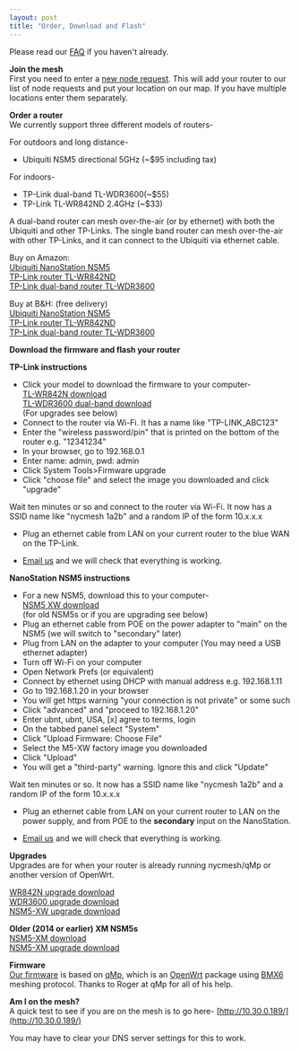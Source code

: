 ```yaml
---
layout: post
title: "Order, Download and Flash"
---
```

Please read our [FAQ](../faq) if you haven't already.

**Join the mesh**  
First you need to enter a [new node request](../join). This will add your router to our list of node requests and put your location on our map. If you have multiple locations enter them separately.

**Order a router**    
We currently support three different models of routers- 

For outdoors and long distance-  

* Ubiquiti NSM5 directional 5GHz (~$95 including tax)

For indoors-  

* TP-Link dual-band TL-WDR3600(~$55)
* TP-Link TL-WR842ND 2.4GHz (~$33)

A dual-band router can mesh over-the-air (or by ethernet) with both the Ubiquiti and other TP-Links. The single band router can  mesh over-the-air with other TP-Links, and it can connect to the Ubiquiti via ethernet cable.

Buy on Amazon:   
[Ubiquiti NanoStation NSM5](http://www.amazon.com/dp/B0049AVWAO/?tag=nsm5-nycmesh-20)  
[TP-Link router TL-WR842ND](http://www.amazon.com/dp/B006E04T9I/?tag=tl-wr842nd-nycmesh-20)  
[TP-Link dual-band router TL-WDR3600](http://www.amazon.com/dp/B008RV51EE/-nycmesh-20)

Buy at B&H: (free delivery)   
[Ubiquiti NanoStation NSM5](http://www.bhphotovideo.com/c/product/1049768-REG/)  
[TP-Link router TL-WR842ND](http://www.bhphotovideo.com/c/product/855244-REG/)  
[TP-Link dual-band router TL-WDR3600](http://www.bhphotovideo.com/c/search?N=10884838)


**Download the firmware and flash your router**

**TP-Link instructions**

* Click your model to download the firmware to your computer-  
  [TL-WR842N  download](http://nycmeshnet.github.io/download/WR842N.html)  
  [TL-WDR3600 dual-band download](http://nycmeshnet.github.io/download/WDR3600.html)  
  (For upgrades see below)
* Connect to the router via Wi-Fi. It has a name like "TP-LINK_ABC123"
* Enter the "wireless password/pin" that is printed on the bottom of the router e.g. "12341234"
* In your browser, go to 192.168.0.1
* Enter name: admin, pwd: admin
* Click System Tools>Firmware upgrade
* Click "choose file" and select the image you downloaded and click "upgrade"

Wait ten minutes or so and connect to the router via Wi-Fi. It now has a SSID name like "nycmesh 1a2b" and a random IP of the form 10.x.x.x

* Plug an ethernet cable from LAN on your current router to the blue WAN on the TP-Link.

* <a href="mailto:contact@nycmesh.net">Email us</a> and we will check that everything is working.

**NanoStation NSM5 instructions**

* For a new NSM5, download this to your computer-  
  [NSM5 XW download](http://nycmeshnet.github.io/download/NSM5-XW.html)  
  (for old NSM5s or if you are upgrading see below)
* Plug an ethernet cable from POE on the power adapter to "main" on the NSM5 (we will switch to "secondary" later)
* Plug from LAN on the adapter to your computer (You may need a USB ethernet adapter)
* Turn off Wi-Fi on your computer
* Open Network Prefs (or equivalent)
* Connect by ethernet using DHCP with manual address e.g. 192.168.1.11
* Go to 192.168.1.20 in your browser
* You will get https warning "your connection is not private" or some such
* Click "advanced" and "proceed to 192.168.1.20"
* Enter ubnt, ubnt, USA, [x] agree to terms, login
* On the tabbed panel select "System"
* Click "Upload Firmware: Choose File"
* Select the M5-XW factory image you downloaded
* Click "Upload"
* You will get a "third-party" warning. Ignore this and click "Update"
	
Wait ten minutes or so. It now has a SSID name like "nycmesh 1a2b" and a random IP of the form 10.x.x.x

* Plug an ethernet cable from LAN on your current router to LAN on the power supply, and from POE to the **secondary** input on the NanoStation. 

* <a href="mailto:contact@nycmesh.net">Email us</a> and we will check that everything is working.

**Upgrades**  
Upgrades are for when your router is already running nycmesh/qMp or another version of OpenWrt.

[WR842N upgrade download](http://nycmeshnet.github.io/download/WR842N-upgrade.html)  
[WDR3600 upgrade download](http://nycmeshnet.github.io/download/WDR3600-upgrade.html)  
[NSM5-XW upgrade download](http://nycmeshnet.github.io/download/NSM5-XW-upgrade.html)  

**Older (2014 or earlier) XM NSM5s**  
[NSM5-XM download](http://nycmeshnet.github.io/download/NSM5-XM.html)  
[NSM5-XM upgrade download](http://nycmeshnet.github.io/download/NSM5-XM-upgrade.html)  

**Firmware**  
[Our firmware](https://github.com/nycmeshnet) is based on [qMp](http://qmp.cat/), which is an [OpenWrt](https://openwrt.org/) package using [BMX6](http://bmx6.net/projects/bmx6) meshing protocol. Thanks to Roger at qMp for all of his help.

**Am I on the mesh?**  
A quick test to see if you are on the mesh is to go here-
[http://10.30.0.189/](http://10.30.0.189/)

You may have to clear your DNS server settings for this to work.



 

